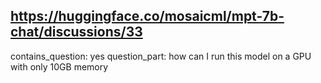 ## https://huggingface.co/mosaicml/mpt-7b-chat/discussions/33

contains_question: yes
question_part: how can I run this model on a GPU with only 10GB memory